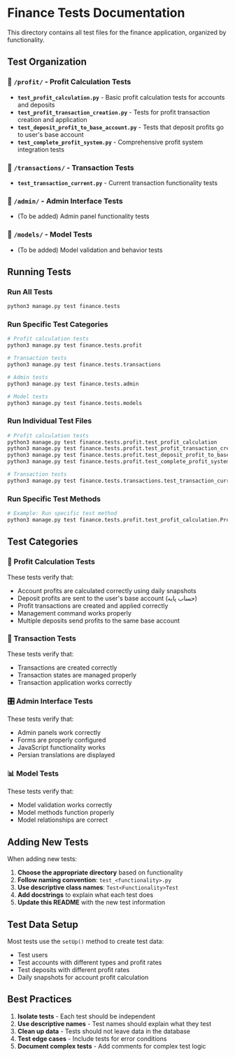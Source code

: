 # Finance Tests Documentation

This directory contains all test files for the finance application, organized by functionality.

## Test Organization

### 📁 `/profit/` - Profit Calculation Tests
- **`test_profit_calculation.py`** - Basic profit calculation tests for accounts and deposits
- **`test_profit_transaction_creation.py`** - Tests for profit transaction creation and application
- **`test_deposit_profit_to_base_account.py`** - Tests that deposit profits go to user's base account
- **`test_complete_profit_system.py`** - Comprehensive profit system integration tests

### 📁 `/transactions/` - Transaction Tests
- **`test_transaction_current.py`** - Current transaction functionality tests

### 📁 `/admin/` - Admin Interface Tests
- (To be added) Admin panel functionality tests

### 📁 `/models/` - Model Tests
- (To be added) Model validation and behavior tests

## Running Tests

### Run All Tests
```bash
python3 manage.py test finance.tests
```

### Run Specific Test Categories
```bash
# Profit calculation tests
python3 manage.py test finance.tests.profit

# Transaction tests
python3 manage.py test finance.tests.transactions

# Admin tests
python3 manage.py test finance.tests.admin

# Model tests
python3 manage.py test finance.tests.models
```

### Run Individual Test Files
```bash
# Profit calculation tests
python3 manage.py test finance.tests.profit.test_profit_calculation
python3 manage.py test finance.tests.profit.test_profit_transaction_creation
python3 manage.py test finance.tests.profit.test_deposit_profit_to_base_account
python3 manage.py test finance.tests.profit.test_complete_profit_system

# Transaction tests
python3 manage.py test finance.tests.transactions.test_transaction_current
```

### Run Specific Test Methods
```bash
# Example: Run specific test method
python3 manage.py test finance.tests.profit.test_profit_calculation.ProfitCalculationTest.test_account_profit_calculation_with_daily_snapshots
```

## Test Categories

### 🎯 Profit Calculation Tests
These tests verify that:
- Account profits are calculated correctly using daily snapshots
- Deposit profits are sent to the user's base account (حساب پایه)
- Profit transactions are created and applied correctly
- Management command works properly
- Multiple deposits send profits to the same base account

### 🔄 Transaction Tests
These tests verify that:
- Transactions are created correctly
- Transaction states are managed properly
- Transaction application works correctly

### 🎛️ Admin Interface Tests
These tests verify that:
- Admin panels work correctly
- Forms are properly configured
- JavaScript functionality works
- Persian translations are displayed

### 📊 Model Tests
These tests verify that:
- Model validation works correctly
- Model methods function properly
- Model relationships are correct

## Adding New Tests

When adding new tests:

1. **Choose the appropriate directory** based on functionality
2. **Follow naming convention**: `test_<functionality>.py`
3. **Use descriptive class names**: `Test<Functionality>Test`
4. **Add docstrings** to explain what each test does
5. **Update this README** with the new test information

## Test Data Setup

Most tests use the `setUp()` method to create test data:
- Test users
- Test accounts with different types and profit rates
- Test deposits with different profit rates
- Daily snapshots for account profit calculation

## Best Practices

1. **Isolate tests** - Each test should be independent
2. **Use descriptive names** - Test names should explain what they test
3. **Clean up data** - Tests should not leave data in the database
4. **Test edge cases** - Include tests for error conditions
5. **Document complex tests** - Add comments for complex test logic
